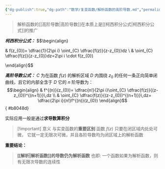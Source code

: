 ```yaml
---
{"dg-publish":true,"dg-path":"数学/复变函数/解析函数的高阶导数.md","permalink":"/数学/复变函数/解析函数的高阶导数/","dgPassFrontmatter":true,"noteIcon":"","created":"2024-04-16T13:01:27.400+08:00","updated":"2024-05-28T19:22:34.621+08:00"}
---
```


>解析函数的[[高阶导数\|高阶导数]]在本质上是[[柯西积分公式\|柯西积分公式]]的推广

***柯西积分公式：***
$$\begin{align} 

 & f(z_{0})= \dfrac{1}{2\pi i} \oint_{C}  \dfrac{f(z)}{z-z_{0}}dz \\
 & \oint_{C} \dfrac{f(z)}{z-z_{0}}dz=2\pi i \cdot f(z_{0}) 

\end{align}$$


***高阶导数公式：***
$C$ 为在函数 $f(z)$ 的解析区域 $D$ 内围绕 $z_{0}$ 的任何一条正向简单闭曲线，且它的内部全含于 $D$
它的 $n$ 阶导数为：
$$\begin{align}
 & f^{(n)}(z_{0})= \dfrac{n!}{2\pi i}\oint_{C} \dfrac{f(z)}{(z-z_{0})^{(n+1)}}\,dz \\
 &  \oint_{C} \dfrac{f(z)}{(z-z_{0})^{(n+1)}}\,dz= \dfrac{2\pi i}{n!}f^{(n)}(z_{0})
\end{align}$$
{ #b8048d}

实际应用一般是通过**求导数算积分**

>[!important] 意义
>与实变函数的**重要区别**
>函数 $f(z)$ 只要在闭区域内处处可微，
>它就一定无限次可微，并且各阶导数均为闭区域上的解析函数


**重要结论：**
>**[[解析\|解析函数]]的导数仍为解析函数**
>也即: 一个函数如果为解析函数，则有无限次导数的连续性







